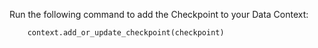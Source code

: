 Run the following command to add the Checkpoint to your Data Context:

```python 
    context.add_or_update_checkpoint(checkpoint)
```